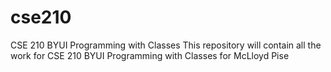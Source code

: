 # cse210
CSE 210 BYUI Programming with Classes
This repository will contain all the work for CSE 210 BYUI Programming with Classes for McLloyd Pise
